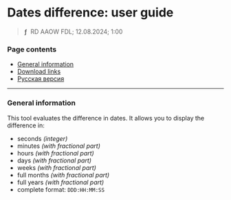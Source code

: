 # Dates difference: user guide
> **ƒ** &nbsp;RD AAOW FDL; 12.08.2024; 1:00



### Page contents

- [General information](#general-information)
- [Download links](https://adslbarxatov.github.io/DPArray#dates-difference)
- [Русская версия](https://adslbarxatov.github.io/DatesDifference/ru)

---

### General information

This tool evaluates the difference in dates. It allows you to display the difference in:
- seconds *(integer)*
- minutes *(with fractional part)*
- hours *(with fractional part)*
- days *(with fractional part)*
- weeks *(with fractional part)*
- full months *(with fractional part)*
- full years *(with fractional part)*
- complete format: `DDD:HH:MM:SS`
